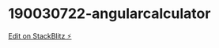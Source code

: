 # 190030722-angularcalculator

[Edit on StackBlitz ⚡️](https://stackblitz.com/edit/190030722-angularcalculator-r8ydsd)
